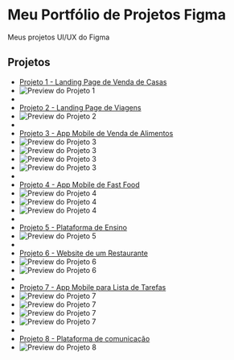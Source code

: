 # Meu Portfólio de Projetos Figma
Meus projetos UI/UX do Figma

## Projetos

- [Projeto 1 - Landing Page de Venda de Casas](https://www.figma.com/design/9FE36vv39loTbSUk2bSWLH/AtividadePrototipo1?node-id=0-1&t=ysVUSanRFxhDrD43-1)
- ![Preview do Projeto 1](images/AtividadePrototipo1.jpg)
- 
- [Projeto 2 - Landing Page de Viagens](https://www.figma.com/design/62Z6zxJUUau89wFsXSHaxL/AtividadePrototipacao2?t=ysVUSanRFxhDrD43-1)
- ![Preview do Projeto 2](images/AtividadePrototipo2.jpg)
- 
- [Projeto 3 - App Mobile de Venda de Alimentos](https://www.figma.com/design/WXKSDjki4U1tWt7BRrLgKD/AtividadePrototipo3?t=ysVUSanRFxhDrD43-1)
- ![Preview do Projeto 3](images/AtividadePrototipo3/SplashScreen.jpg)
- ![Preview do Projeto 3](images/AtividadePrototipo3/LoginPage.jpg)
- ![Preview do Projeto 3](images/AtividadePrototipo3/SignUpPage.jpg)
- ![Preview do Projeto 3](images/AtividadePrototipo3/HomePage.jpg)
- 
- [Projeto 4 - App Mobile de Fast Food](https://www.figma.com/design/PS5u80JIjEzh8KeWrCHHNc/AtividadePrototipo4?t=ysVUSanRFxhDrD43-1)
- ![Preview do Projeto 4](images/AtividadePrototipo4/iPhone13&14_1.jpg)
- ![Preview do Projeto 4](images/AtividadePrototipo4/iPhone13&14_2.jpg)
- ![Preview do Projeto 4](images/AtividadePrototipo4/iPhone13&14_3.jpg)
- 
- [Projeto 5 - Plataforma de Ensino](https://www.figma.com/design/Lxhq3VVXgV8wHJGPCUd8G8/AtividadePrototipo5?t=wZGzEPuWuwmpAQjm-1)
- ![Preview do Projeto 5](images/AtividadePrototipo5.jpg)
- 
- [Projeto 6 - Website de um Restaurante](https://www.figma.com/design/FyJiT0Trr06RNqOxjqnORt/AtividadePrototipacao6?node-id=0-1&t=wZGzEPuWuwmpAQjm-1)
- ![Preview do Projeto 6](images/AtividadePrototipo6/iMac_1.jpg)
- ![Preview do Projeto 6](images/AtividadePrototipo6/iMac_2.jpg)
- 
- [Projeto 7 - App Mobile para Lista de Tarefas](https://www.figma.com/design/JU5Ki9Or6Y6tqRK3nef0FT/AtividadePrototipo7?t=wZGzEPuWuwmpAQjm-1)
- ![Preview do Projeto 7](images/AtividadePrototipo7/SplashScreen.jpg)
- ![Preview do Projeto 7](images/AtividadePrototipo7/Login.jpg)
- ![Preview do Projeto 7](images/AtividadePrototipo7/Registration.jpg)
- ![Preview do Projeto 7](images/AtividadePrototipo7/Dashboard.jpg)
- 
- [Projeto 8 - Plataforma de comunicação](https://www.figma.com/design/yRiT3nZrtDufITsp9fHMnn/AtividadePrototipo8?t=wZGzEPuWuwmpAQjm-1)
- ![Preview do Projeto 8](images/AtividadePrototipo8.jpg)
